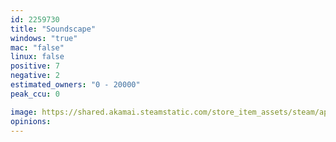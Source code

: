 ```yaml
---
id: 2259730
title: "Soundscape"
windows: "true"
mac: "false"
linux: false
positive: 7
negative: 2
estimated_owners: "0 - 20000"
peak_ccu: 0

image: https://shared.akamai.steamstatic.com/store_item_assets/steam/apps/2259730/header.jpg?t=1732075317
opinions:
---
```

